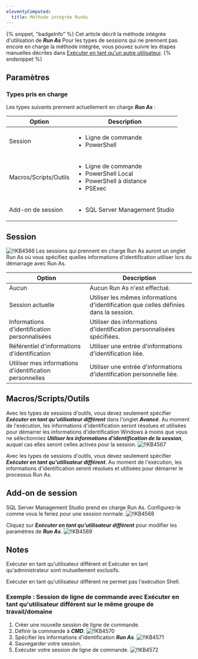 ```yaml
---
eleventyComputed:
  title: Méthode intégrée RunAs
---
```

{% snippet, "badgeInfo" %}
Cet article décrit la méthode intégrée d'utilisation de ***Run As*** Pour les types de sessions qui ne prennent pas encore en charge la méthode intégrée, vous pouvez suivre les étapes manuelles décrites dans [Exécuter en tant qu'un autre utilisateur](/rdm/mac/kb/rdm-windows/how-to-articles/run-as-another-user/).
{% endsnippet %}

## Paramètres

### Types pris en charge

Les types suivants prennent actuellement en charge ***Run As*** :

| Option               | Description |
| -------------------- | ----------- |
| Session              | <ul><li>Ligne de commande</li><li>PowerShell</li></ul> |
| Macros/Scripts/Outils | <ul><li>Ligne de commande</li><li>PowerShell Local</li><li>PowerShell à distance</li><li>PSExec</li></ul> |
| Add-on de session       | <ul><li>SQL Server Management Studio</li></ul> |

## Session

![!!KB4566](https://cdnweb.devolutions.net/docs/docs_en_kb_KB4566.png)
Les sessions qui prennent en charge Run As auront un onglet Run As où vous spécifiez quelles informations d'identification utiliser lors du démarrage avec Run As.

| Option                      | Description |
| --------------------------- | ----------- |
| Aucun                        | Aucun Run As n'est effectué. |
| Session actuelle             | Utiliser les mêmes informations d'identification que celles définies dans la session. |
| Informations d'identification personnalisées          | Utiliser des informations d'identification personnalisées spécifiées. |
| Référentiel d'informations d'identification       | Utiliser une entrée d'informations d'identification liée. |
| Utiliser mes informations d'identification personnelles | Utiliser une entrée d'informations d'identification personnelle liée. |

## Macros/Scripts/Outils

Avec les types de sessions d'outils, vous devez seulement spécifier ***Exécuter en tant qu'utilisateur différent*** dans l'onglet ***Avancé***. Au moment de l'exécution, les informations d'identification seront résolues et utilisées pour démarrer les informations d'identification Windows à moins que vous ne sélectionniez ***Utiliser les informations d'identification de la session***, auquel cas elles seront celles actives pour la session.
![!!KB4567](https://cdnweb.devolutions.net/docs/docs_en_kb_KB4567.png)

Avec les types de sessions d'outils, vous devez seulement spécifier ***Exécuter en tant qu'utilisateur différent***. Au moment de l'exécution, les informations d'identification seront résolues et utilisées pour démarrer le processus Run As.

## Add-on de session

SQL Server Management Studio prend en charge Run As. Configurez-le comme vous le feriez pour une session normale.
![!!KB4568](https://cdnweb.devolutions.net/docs/docs_en_kb_KB4568.png)

Cliquez sur ***Exécuter en tant qu'utilisateur différent*** pour modifier les paramètres de ***Run As***.
![!!KB4569](https://cdnweb.devolutions.net/docs/docs_en_kb_KB4569.png)

## Notes

Exécuter en tant qu'utilisateur différent et Exécuter en tant qu'administrateur sont mutuellement exclusifs.

Exécuter en tant qu'utilisateur différent ne permet pas l'exécution Shell.

### Exemple : Session de ligne de commande avec Exécuter en tant qu'utilisateur différent sur le même groupe de travail/domaine

1. Créer une nouvelle session de ligne de commande.
1. Définir la commande à ***CMD***.
![!!KB4570](https://cdnweb.devolutions.net/docs/docs_en_kb_KB4570.png)
1. Spécifier les informations d'identification ***Run As***.
![!!KB4571](https://cdnweb.devolutions.net/docs/docs_en_kb_KB4571.png)
1. Sauvegarder votre session.
1. Exécuter votre session de ligne de commande.
![!!KB4572](https://cdnweb.devolutions.net/docs/docs_en_kb_KB4572.png)

